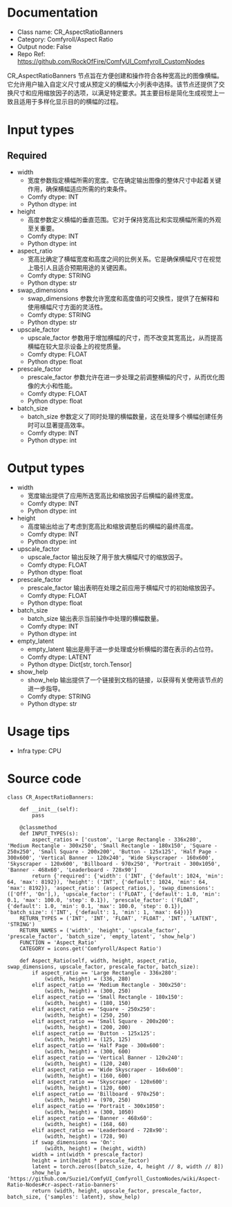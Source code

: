 # Documentation
- Class name: CR_AspectRatioBanners
- Category: Comfyroll/Aspect Ratio
- Output node: False
- Repo Ref: https://github.com/RockOfFire/ComfyUI_Comfyroll_CustomNodes

CR_AspectRatioBanners 节点旨在方便创建和操作符合各种宽高比的图像横幅。它允许用户输入自定义尺寸或从预定义的横幅大小列表中选择。该节点还提供了交换尺寸和应用缩放因子的选项，以满足特定要求。其主要目标是简化生成视觉上一致且适用于多样化显示目的的横幅的过程。

# Input types
## Required
- width
    - 宽度参数指定横幅所需的宽度。它在确定输出图像的整体尺寸中起着关键作用，确保横幅适应所需的约束条件。
    - Comfy dtype: INT
    - Python dtype: int
- height
    - 高度参数定义横幅的垂直范围。它对于保持宽高比和实现横幅所需的外观至关重要。
    - Comfy dtype: INT
    - Python dtype: int
- aspect_ratio
    - 宽高比确定了横幅宽度和高度之间的比例关系。它是确保横幅尺寸在视觉上吸引人且适合预期用途的关键因素。
    - Comfy dtype: STRING
    - Python dtype: str
- swap_dimensions
    - swap_dimensions 参数允许宽度和高度值的可交换性，提供了在解释和使用横幅尺寸方面的灵活性。
    - Comfy dtype: STRING
    - Python dtype: str
- upscale_factor
    - upscale_factor 参数用于增加横幅的尺寸，而不改变其宽高比，从而提高横幅在较大显示设备上的视觉质量。
    - Comfy dtype: FLOAT
    - Python dtype: float
- prescale_factor
    - prescale_factor 参数允许在进一步处理之前调整横幅的尺寸，从而优化图像的大小和性能。
    - Comfy dtype: FLOAT
    - Python dtype: float
- batch_size
    - batch_size 参数定义了同时处理的横幅数量，这在处理多个横幅创建任务时可以显著提高效率。
    - Comfy dtype: INT
    - Python dtype: int

# Output types
- width
    - 宽度输出提供了应用所选宽高比和缩放因子后横幅的最终宽度。
    - Comfy dtype: INT
    - Python dtype: int
- height
    - 高度输出给出了考虑到宽高比和缩放调整后的横幅的最终高度。
    - Comfy dtype: INT
    - Python dtype: int
- upscale_factor
    - upscale_factor 输出反映了用于放大横幅尺寸的缩放因子。
    - Comfy dtype: FLOAT
    - Python dtype: float
- prescale_factor
    - prescale_factor 输出表明在处理之前应用于横幅尺寸的初始缩放因子。
    - Comfy dtype: FLOAT
    - Python dtype: float
- batch_size
    - batch_size 输出表示当前操作中处理的横幅数量。
    - Comfy dtype: INT
    - Python dtype: int
- empty_latent
    - empty_latent 输出是用于进一步处理或分析横幅的潜在表示的占位符。
    - Comfy dtype: LATENT
    - Python dtype: Dict[str, torch.Tensor]
- show_help
    - show_help 输出提供了一个链接到文档的链接，以获得有关使用该节点的进一步指导。
    - Comfy dtype: STRING
    - Python dtype: str

# Usage tips
- Infra type: CPU

# Source code
```
class CR_AspectRatioBanners:

    def __init__(self):
        pass

    @classmethod
    def INPUT_TYPES(s):
        aspect_ratios = ['custom', 'Large Rectangle - 336x280', 'Medium Rectangle - 300x250', 'Small Rectangle - 180x150', 'Square - 250x250', 'Small Square - 200x200', 'Button - 125x125', 'Half Page - 300x600', 'Vertical Banner - 120x240', 'Wide Skyscraper - 160x600', 'Skyscraper - 120x600', 'Billboard - 970x250', 'Portrait - 300x1050', 'Banner - 468x60', 'Leaderboard - 728x90']
        return {'required': {'width': ('INT', {'default': 1024, 'min': 64, 'max': 8192}), 'height': ('INT', {'default': 1024, 'min': 64, 'max': 8192}), 'aspect_ratio': (aspect_ratios,), 'swap_dimensions': (['Off', 'On'],), 'upscale_factor': ('FLOAT', {'default': 1.0, 'min': 0.1, 'max': 100.0, 'step': 0.1}), 'prescale_factor': ('FLOAT', {'default': 1.0, 'min': 0.1, 'max': 100.0, 'step': 0.1}), 'batch_size': ('INT', {'default': 1, 'min': 1, 'max': 64})}}
    RETURN_TYPES = ('INT', 'INT', 'FLOAT', 'FLOAT', 'INT', 'LATENT', 'STRING')
    RETURN_NAMES = ('width', 'height', 'upscale_factor', 'prescale_factor', 'batch_size', 'empty_latent', 'show_help')
    FUNCTION = 'Aspect_Ratio'
    CATEGORY = icons.get('Comfyroll/Aspect Ratio')

    def Aspect_Ratio(self, width, height, aspect_ratio, swap_dimensions, upscale_factor, prescale_factor, batch_size):
        if aspect_ratio == 'Large Rectangle - 336x280':
            (width, height) = (336, 280)
        elif aspect_ratio == 'Medium Rectangle - 300x250':
            (width, height) = (300, 250)
        elif aspect_ratio == 'Small Rectangle - 180x150':
            (width, height) = (180, 150)
        elif aspect_ratio == 'Square - 250x250':
            (width, height) = (250, 250)
        elif aspect_ratio == 'Small Square - 200x200':
            (width, height) = (200, 200)
        elif aspect_ratio == 'Button - 125x125':
            (width, height) = (125, 125)
        elif aspect_ratio == 'Half Page - 300x600':
            (width, height) = (300, 600)
        elif aspect_ratio == 'Vertical Banner - 120x240':
            (width, height) = (120, 240)
        elif aspect_ratio == 'Wide Skyscraper - 160x600':
            (width, height) = (160, 600)
        elif aspect_ratio == 'Skyscraper - 120x600':
            (width, height) = (120, 600)
        elif aspect_ratio == 'Billboard - 970x250':
            (width, height) = (970, 250)
        elif aspect_ratio == 'Portrait - 300x1050':
            (width, height) = (300, 1050)
        elif aspect_ratio == 'Banner - 468x60':
            (width, height) = (168, 60)
        elif aspect_ratio == 'Leaderboard - 728x90':
            (width, height) = (728, 90)
        if swap_dimensions == 'On':
            (width, height) = (height, width)
        width = int(width * prescale_factor)
        height = int(height * prescale_factor)
        latent = torch.zeros([batch_size, 4, height // 8, width // 8])
        show_help = 'https://github.com/Suzie1/ComfyUI_Comfyroll_CustomNodes/wiki/Aspect-Ratio-Nodes#cr-aspect-ratio-banners'
        return (width, height, upscale_factor, prescale_factor, batch_size, {'samples': latent}, show_help)
```
